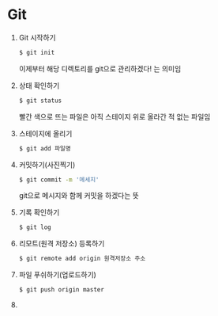 # Git

1. Git 시작하기

   ```sh
   $ git init
   ```

   이제부터 해당 디렉토리를 git으로 관리하겠다! 는 의미임

   

2. 상태 확인하기

   ```sh
   $ git status
   ```

    빨간 색으로 뜨는 파일은 아직 스테이지 위로 올라간 적 없는 파일임

   

3. 스테이지에 올리기

   ```sh
   $ git add 파일명
   ```

   

4. 커밋하기(사진찍기)

   ```sh
   $ git commit -m '메세지'
   ```

   git으로 메시지와 함께 커밋을 하겠다는 뜻

   

5. 기록 확인하기

   ```sh
   $ git log
   ```



6. 리모트(원격 저장소) 등록하기

   ```sh
   $ git remote add origin 원격저장소 주소
   ```



7. 파일 푸쉬하기(업로드하기)

   ```sh
   $ git push origin master
   ```



8. 